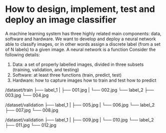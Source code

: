 # How to design, implement, test and deploy an image classifier



A machine learning system has three highly related main components: data, software and hardware. 
We want to develop and deploy a neural network able to classify images, or in other words assign a discrete label (from a set of N labels) to a given image.
A neural network is a function 
Consider the following details:
1. Data: a set of properly labelled images, divided in three subsets (training, validation, and testing)
2. Software: at least three functions (train, predict, test) 
3. Hardware:
      how to capture images
      how to train and test
      how to predict
    

/dataset/train
          ├── label_1
          |    ├── 001.jpg
          |    └── 002.jpg
          └── label_2
               ├── 003.jpg
               └── 004.jpg
               
/dataset/validation
          ├── label_1
          |    ├── 005.jpg
          |    └── 006.jpg
          └── label_2
               ├── 007.jpg
               └── 008.jpg
               
/dataset/validation
          ├── label_1
          |    ├── 009.jpg
          |    └── 010.jpg
          └── label_2
               ├── 011.jpg
               └── 012.jpg
